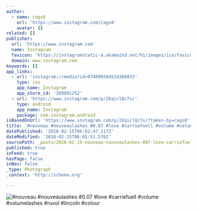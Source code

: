 ```yaml
---
author:
  - name: cags8
    url: 'https://www.instagram.com/cags8'
    avatar: {}
related: []
publisher:
  url: 'https://www.instagram.com'
  name: Instagram
  favicon: 'https://instagramstatic-a.akamaihd.net/h1/images/ico/favicon.ico/7cdab0872b15.ico'
  domain: www.instagram.com
keywords: []
app_links:
  - url: 'instagram://media?id=974090504524386033'
    type: ios
    app_name: Instagram
    app_store_id: '389801252'
  - url: 'https://www.instagram.com/p/2EqiclQc7x/'
    type: android
    app_name: Instagram
    package: com.instagram.android
isBasedOnUrl: 'https://www.instagram.com/p/2EqiclQc7x/?taken-by=cags8'
title: '#nouveau #nouveaulashes #0.07 #love #carriefuell #volume #volumelashes #ruvol #lincoln #colour'
datePublished: '2016-02-15T06:02:47.117Z'
dateModified: '2016-02-15T06:01:51.576Z'
sourcePath: _posts/2016-02-15-nouveau-nouveaulashes-007-love-carriefuell-volume-vo.md
published: true
inFeed: true
hasPage: false
inNav: false
_type: Photograph
_context: 'http://schema.org'

---
```

![&num;nouveau &num;nouveaulashes &num;0&period;07 &num;love &num;carriefuell &num;volume &num;volumelashes &num;ruvol &num;lincoln &num;colour](https://scontent.cdninstagram.com/t51.2885-15/e15/11208303_554245241384705_253025413_n.jpg?ig_cache_key=OTc0MDkwNTA0NTI0Mzg2MDMz.2)